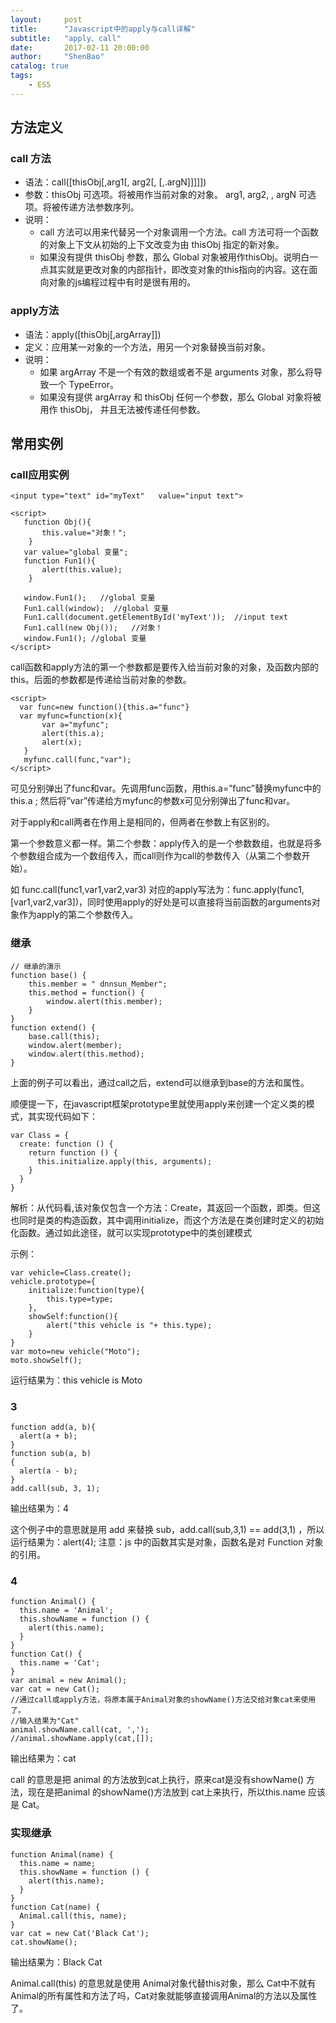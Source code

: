 ```yaml
---
layout:     post
title:      "Javascript中的apply与call详解"
subtitle:   "apply、call"
date:       2017-02-11 20:00:00
author:     "ShenBao"
catalog: true
tags:
    - ES5
---
```



## 方法定义

### call 方法

- 语法：call([thisObj[,arg1[, arg2[, [,.argN]]]]])
- 参数：thisObj 可选项。将被用作当前对象的对象。 arg1, arg2, , argN 可选项。将被传递方法参数序列。
- 说明：
    - call 方法可以用来代替另一个对象调用一个方法。call 方法可将一个函数的对象上下文从初始的上下文改变为由 thisObj 指定的新对象。 
    - 如果没有提供 thisObj 参数，那么 Global 对象被用作thisObj。说明白一点其实就是更改对象的内部指针，即改变对象的this指向的内容。这在面向对象的js编程过程中有时是很有用的。

### apply方法 

- 语法：apply([thisObj[,argArray]]) 
- 定义：应用某一对象的一个方法，用另一个对象替换当前对象。 
- 说明： 
    - 如果 argArray 不是一个有效的数组或者不是 arguments 对象，那么将导致一个 TypeError。 
    - 如果没有提供 argArray 和 thisObj 任何一个参数，那么 Global 对象将被用作 thisObj， 并且无法被传递任何参数。


## 常用实例

### call应用实例

```
<input type="text" id="myText"   value="input text">

<script>
   function Obj(){
       this.value="对象！";
    }
   var value="global 变量";
   function Fun1(){
       alert(this.value);
    }

   window.Fun1();   //global 变量
   Fun1.call(window);  //global 变量
   Fun1.call(document.getElementById('myText'));  //input text
   Fun1.call(new Obj());   //对象！
   window.Fun1(); //global 变量
</script>
```

call函数和apply方法的第一个参数都是要传入给当前对象的对象，及函数内部的this。后面的参数都是传递给当前对象的参数。

```
<script>
  var func=new function(){this.a="func"}
  var myfunc=function(x){
       var a="myfunc";
       alert(this.a);
       alert(x);
   }
   myfunc.call(func,"var");
</script>
```
可见分别弹出了func和var。先调用func函数，用this.a=”func”替换myfunc中的this.a ; 然后将”var”传递给方myfunc的参数x可见分别弹出了func和var。

对于apply和call两者在作用上是相同的，但两者在参数上有区别的。

第一个参数意义都一样。第二个参数：apply传入的是一个参数数组，也就是将多个参数组合成为一个数组传入，而call则作为call的参数传入（从第二个参数开始）。

如 func.call(func1,var1,var2,var3)  对应的apply写法为：func.apply(func1,[var1,var2,var3])，同时使用apply的好处是可以直接将当前函数的arguments对象作为apply的第二个参数传入。 　　

### 继承

```
// 继承的演示
function base() {
    this.member = " dnnsun_Member";
    this.method = function() {
        window.alert(this.member);
    }
}
function extend() {
    base.call(this);
    window.alert(member);
    window.alert(this.method);
}
```
上面的例子可以看出，通过call之后，extend可以继承到base的方法和属性。

顺便提一下，在javascript框架prototype里就使用apply来创建一个定义类的模式，其实现代码如下：　

```
var Class = {
  create: function () {
    return function () {
      this.initialize.apply(this, arguments);
    }
  }
}
```

解析：从代码看,该对象仅包含一个方法：Create，其返回一个函数，即类。但这也同时是类的构造函数，其中调用initialize，而这个方法是在类创建时定义的初始化函数。通过如此途径，就可以实现prototype中的类创建模式

示例：
```
var vehicle=Class.create();
vehicle.prototype={
    initialize:function(type){
        this.type=type;
    },
    showSelf:function(){
        alert("this vehicle is "+ this.type);
    }
}
var moto=new vehicle("Moto");
moto.showSelf();
```

运行结果为：this vehicle is Moto　

### 3

```
function add(a, b){
  alert(a + b);
}
function sub(a, b)
{
  alert(a - b);
}
add.call(sub, 3, 1);
```

输出结果为：4

这个例子中的意思就是用 add 来替换 sub，add.call(sub,3,1) == add(3,1) ，所以运行结果为：alert(4);  注意：js 中的函数其实是对象，函数名是对 Function 对象的引用。

### 4

```
function Animal() {
  this.name = 'Animal';
  this.showName = function () {
    alert(this.name);
  }
}
function Cat() {
  this.name = 'Cat';
}
var animal = new Animal();
var cat = new Cat();
//通过call或apply方法，将原本属于Animal对象的showName()方法交给对象cat来使用了。  
//输入结果为"Cat"  
animal.showName.call(cat, ',');
//animal.showName.apply(cat,[]);
```

输出结果为：cat

call 的意思是把 animal 的方法放到cat上执行，原来cat是没有showName() 方法，现在是把animal 的showName()方法放到 cat上来执行，所以this.name 应该是 Cat。　


### 实现继承　　　

```
function Animal(name) {
  this.name = name;
  this.showName = function () {
    alert(this.name);
  }
}
function Cat(name) {
  Animal.call(this, name);
}
var cat = new Cat('Black Cat');
cat.showName();
```
输出结果为：Black Cat

Animal.call(this) 的意思就是使用 Animal对象代替this对象，那么 Cat中不就有Animal的所有属性和方法了吗，Cat对象就能够直接调用Animal的方法以及属性了。





